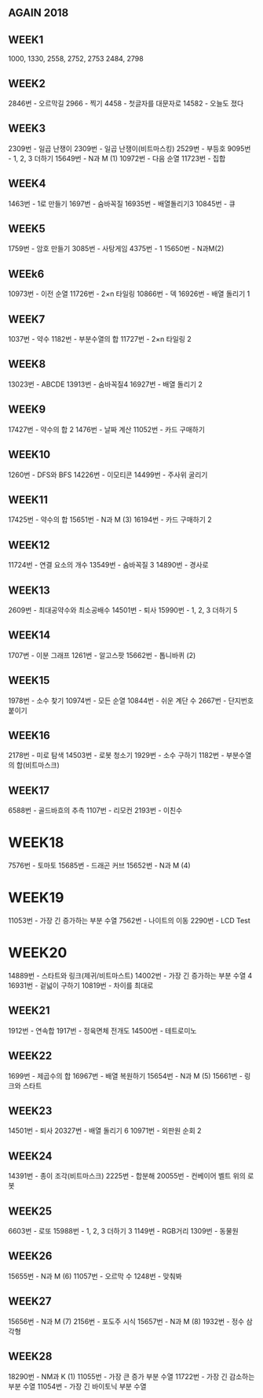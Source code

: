 ## AGAIN 2018

## WEEK1

1000, 1330, 2558, 2752, 2753
2484, 2798

## WEEK2

2846번 - 오르막길
2966 - 찍기
4458 - 첫글자를 대문자로
14582 - 오늘도 졌다

## WEEK3

2309번 - 일곱 난쟁이
2309번 - 일곱 난쟁이(비트마스킹)
2529번 - 부등호
9095번 - 1, 2, 3 더하기
15649번 - N과 M (1)
10972번 - 다음 순열
11723번 - 집합

## WEEK4

1463번 - 1로 만들기
1697번 - 숨바꼭질
16935번 - 배열돌리기3
10845번 - 큐

## WEEK5

1759번 - 암호 만들기
3085번 - 사탕게임
4375번 - 1
15650번 - N과M(2)

## WEEk6

10973번 - 이전 순열
11726번 - 2×n 타일링
10866번 - 덱
16926번 - 배열 돌리기 1

## WEEK7

1037번 - 약수
1182번 - 부분수열의 합
11727번 - 2×n 타일링 2

## WEEK8

13023번 - ABCDE
13913번 - 숨바꼭질4
16927번 - 배열 돌리기 2

## WEEK9

17427번 - 약수의 합 2
1476번 - 날짜 계산
11052번 - 카드 구매하기

## WEEK10

1260번 - DFS와 BFS
14226번 - 이모티콘
14499번 - 주사위 굴리기

## WEEK11

17425번 - 약수의 합
15651번 - N과 M (3)
16194번 - 카드 구매하기 2

## WEEK12

11724번 - 연결 요소의 개수
13549번 - 숨바꼭질 3
14890번 - 경사로

## WEEK13

2609번 - 최대공약수와 최소공배수
14501번 - 퇴사
15990번 - 1, 2, 3 더하기 5

## WEEK14

1707번 - 이분 그래프
1261번 - 알고스팟
15662번 - 톱니바퀴 (2)

## WEEK15

1978번 - 소수 찾기
10974번 - 모든 순열
10844번 - 쉬운 계단 수
2667번 - 단지번호붙이기

## WEEK16

2178번 - 미로 탐색
14503번 - 로봇 청소기
1929번 - 소수 구하기
1182번 - 부분수열의 합(비트마스크)

## WEEK17

6588번 - 골드바흐의 추측
1107번 - 리모컨
2193번 - 이친수

# WEEK18

7576번 - 토마토
15685번 - 드래곤 커브
15652번 - N과 M (4)

# WEEK19

11053번 - 가장 긴 증가하는 부분 수열
7562번 - 나이트의 이동
2290번 - LCD Test

# WEEK20

14889번 - 스타트와 링크(제귀/비트마스트)
14002번 - 가장 긴 증가하는 부분 수열 4
16931번 - 겉넓이 구하기
10819번 - 차이를 최대로

## WEEK21

1912번 - 연속합
1917번 - 정육면체 전개도
14500번 - 테트로미노

## WEEK22

1699번 - 제곱수의 합
16967번 - 배열 복원하기
15654번 - N과 M (5)
15661번 - 링크와 스타트

## WEEK23

14501번 - 퇴사
20327번 - 배열 돌리기 6
10971번 - 외판원 순회 2

## WEEK24

14391번 - 종이 조각(비트마스크)
2225번 - 합분해
20055번 - 컨베이어 벨트 위의 로봇

## WEEK25

6603번 - 로또
15988번 - 1, 2, 3 더하기 3
1149번 - RGB거리
1309번 - 동물원

## WEEK26

15655번 - N과 M (6)
11057번 - 오르막 수
1248번 - 맞춰봐

## WEEK27

15656번 - N과 M (7)
2156번 - 포도주 시식
15657번 - N과 M (8)
1932번 - 정수 삼각형

## WEEK28

18290번 - NM과 K (1)
11055번 - 가장 큰 증가 부분 수열
11722번 - 가장 긴 감소하는 부분 수열
11054번 - 가장 긴 바이토닉 부분 수열
